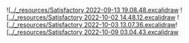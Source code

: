 ![[../_resources/Satisfactory 2022-09-13 19.08.48.excalidraw](_resources/Satisfactory%202022-09-13%2019.08.48.excalidraw.md)
![[../_resources/Satisfactory 2022-10-02 14.48.12.excalidraw](_resources/Satisfactory%202022-10-02%2014.48.12.excalidraw.md)
![[../_resources/Satisfactory 2022-10-03 13.07.36.excalidraw](_resources/Satisfactory%202022-10-03%2013.07.36.excalidraw.md)![[../_resources/Satisfactory 2022-10-09 03.04.43.excalidraw](_resources/Satisfactory%202022-10-09%2003.04.43.excalidraw.md)